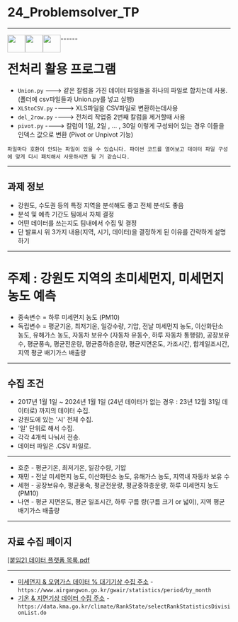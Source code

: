# 24_Problemsolver_TP
------
<div>
  <img style="float:left" src="https://img.shields.io/badge/Python-3776AB?style=flat-square&amp;logo=python&amp;logoColor=white" width="auto" height="40" />
  <img style="float:left" src="https://img.shields.io/badge/Google Colab-F9AB00?style=flat-square&amp;logo=google colab&amp;logoColor=white" width="auto" height="40" />
  <img style="float:left" src="https://img.shields.io/badge/Excel-217346?style=flat-square&amp;logo=microsoft excel&amp;logoColor=white" width="auto" height="40" />
</div>
------

# 전처리 활용 프로그램
- `Union.py` ---> 같은 칼럼을 가진 데이터 파일들을 하나의 파일로 합치는데 사용. (폴더에 csv파일들과 Union.py를 넣고 실행)
- `XLStoCSV.py` ----> XLS파일을 CSV파일로 변환하는데사용
- `del_2row.py` ----> 전처리 작업중 2번째 칼럼을 제거할때 사용
- `pivot.py` ----> 칼럼이 1일, 2일 , ... , 30일 이렇게 구성되어 있는 경우 이들을 인덱스 값으로 변환 (Pivot or Unpivot 기능)

`파일마다 호환이 안되는 파일이 있을 수 있습니다.
파이썬 코드를 열어보고 데이터 파일 구성에 맞게 다시 패치해서 사용하시면 될 거 같습니다.`

------
## 과제 정보
- 강원도, 수도권 등의 특정 지역을 분석해도 좋고 전체 분석도 좋음
- 분석 및 예측 기간도 팀에서 자체 결정
- 어떤 데이터를 쓰는지도 팀내에서 수집 및 결정
- 단 발표시 위 3가지 내용(지역, 시기, 데이터)을 결정하게 된 이유를 간략하게 설명하기

-----
# 주제 : 강원도 지역의 초미세먼지, 미세먼지 농도 예측
- 종속변수 = 하루 미세먼지 농도 (PM10)
- 독립변수 = 평균기온, 최저기온, 일강수량, 기압, 전날 미세먼지 농도, 이산화탄소 농도, 유해가스 농도, 자동차 보유수 (자동차 유동수, 하루 자동차 통행량), 공장보유수, 평균풍속, 평균전운량, 평균중하층운량, 평균지면온도, 가조시간, 합계일조시간, 지역 평균 배기가스 배출량

-----
## 수집 조건
- 2017년 1월 1일 ~ 2024년 1월 1일 (24년 데이터가 없는 경우 : 23년 12월 31일 데이터로) 까지의 데이터 수집.
- 강원도에 있는 '시' 전체 수집.
- '일' 단위로 해서 수집.
- 각각 4개씩 나눠서 전송.
- 데이터 파일은 .CSV 파일로.
--------
- 호준 - 평균기온, 최저기온, 일강수량, 기압
- 재민 - 전날 미세먼지 농도, 이산화탄소 농도, 유해가스 농도, 지역내 자동차 보유 수
- 세현 - 공장보유수, 평균풍속, 평균전운량, 평균중하층운량, 하루 미세먼지 농도 (PM10)
- 나연 - 평균 지면온도, 평균 일조시간, 하루 구름 량(구름 크기 or 넓이), 지역 평균 배기가스 배출량

-------
## 자료 수집 페이지
[[붙임2] 데이터 플랫폼 목록.pdf](https://github.com/user-attachments/files/17659276/2.pdf)

----
- [미세먼지 & 오염가스 데이터 % 대기기상 수집 주소](https://www.airgangwon.go.kr/gwair/statistics/period/by_month) - `https://www.airgangwon.go.kr/gwair/statistics/period/by_month`
- [기온 & 지면기상 데이터 수집 주소](https://data.kma.go.kr/climate/RankState/selectRankStatisticsDivisionList.do) - `https://data.kma.go.kr/climate/RankState/selectRankStatisticsDivisionList.do`

